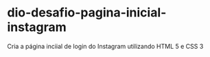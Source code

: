 # dio-desafio-pagina-inicial-instagram
Cria a página inciial de login do Instagram utilizando HTML 5 e CSS 3
